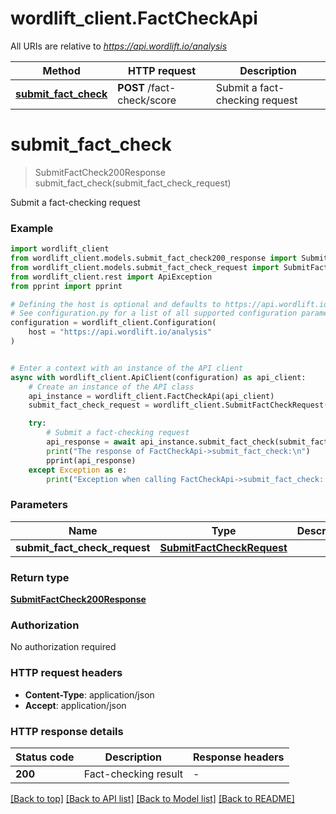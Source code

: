 # wordlift_client.FactCheckApi

All URIs are relative to *https://api.wordlift.io/analysis*

Method | HTTP request | Description
------------- | ------------- | -------------
[**submit_fact_check**](FactCheckApi.md#submit_fact_check) | **POST** /fact-check/score | Submit a fact-checking request


# **submit_fact_check**
> SubmitFactCheck200Response submit_fact_check(submit_fact_check_request)

Submit a fact-checking request

### Example


```python
import wordlift_client
from wordlift_client.models.submit_fact_check200_response import SubmitFactCheck200Response
from wordlift_client.models.submit_fact_check_request import SubmitFactCheckRequest
from wordlift_client.rest import ApiException
from pprint import pprint

# Defining the host is optional and defaults to https://api.wordlift.io/analysis
# See configuration.py for a list of all supported configuration parameters.
configuration = wordlift_client.Configuration(
    host = "https://api.wordlift.io/analysis"
)


# Enter a context with an instance of the API client
async with wordlift_client.ApiClient(configuration) as api_client:
    # Create an instance of the API class
    api_instance = wordlift_client.FactCheckApi(api_client)
    submit_fact_check_request = wordlift_client.SubmitFactCheckRequest() # SubmitFactCheckRequest | 

    try:
        # Submit a fact-checking request
        api_response = await api_instance.submit_fact_check(submit_fact_check_request)
        print("The response of FactCheckApi->submit_fact_check:\n")
        pprint(api_response)
    except Exception as e:
        print("Exception when calling FactCheckApi->submit_fact_check: %s\n" % e)
```



### Parameters


Name | Type | Description  | Notes
------------- | ------------- | ------------- | -------------
 **submit_fact_check_request** | [**SubmitFactCheckRequest**](SubmitFactCheckRequest.md)|  | 

### Return type

[**SubmitFactCheck200Response**](SubmitFactCheck200Response.md)

### Authorization

No authorization required

### HTTP request headers

 - **Content-Type**: application/json
 - **Accept**: application/json

### HTTP response details

| Status code | Description | Response headers |
|-------------|-------------|------------------|
**200** | Fact-checking result |  -  |

[[Back to top]](#) [[Back to API list]](../README.md#documentation-for-api-endpoints) [[Back to Model list]](../README.md#documentation-for-models) [[Back to README]](../README.md)

